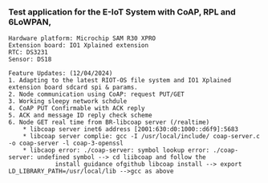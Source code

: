 ### Test application for the E-IoT System with CoAP, RPL and 6LoWPAN, 
	Hardware platform: Microchip SAM R30 XPRO
	Extension board: IO1 Xplained extension
	RTC: DS3231
	Sensor: DS18
	
	Feature Updates: (12/04/2024)
	1. Adapting to the latest RIOT-OS file system and IO1 Xplained extension board sdcard spi & params.
	2. Node communication using CoAP: request PUT/GET
	3. Working sleepy network schdule
	4. CoAP PUT Confirmable with ACK reply
 	5. ACK and message ID reply check scheme 
	6. Node GET real time from BR-libcoap server (/realtime)
		* libcoap server inet6 address [2001:630:d0:1000::d6f9]:5683
		* libcoap server complie: gcc -I /usr/local/include/ coap-server.c -o coap-server -l coap-3-openssl
		* libcaop error: ./coap-server: symbol lookup error: ./coap-server: undefined symbol --> cd liibcoap and follow the 
				 install guidance ofgithub libcoap install --> export LD_LIBRARY_PATH=/usr/local/lib -->gcc as above

